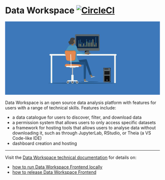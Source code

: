 <!-- --8<-- [start:intro] -->
# Data Workspace [![CircleCI](https://circleci.com/gh/uktrade/data-workspace-frontend.svg?style=svg)](https://circleci.com/gh/uktrade/data-workspace-frontend)

![Data Workspace image](/docs/assets/dw-readme-front-page.png)

  Data Workspace is an open source data analysis platform with features for users with a range of technical skills. Features include:

  - a data catalogue for users to discover, filter, and download data
  - a permission system that allows users to only access specific datasets
  - a framework for hosting tools that allows users to analyse data without downloading it, such as through JupyterLab, RStudio, or Theia (a VS Code-like IDE)
  - dashboard creation and hosting

---

Visit the [Data Workspace technical documentation](https://data-workspace.docs.trade.gov.uk/) for details on:

- [how to run Data Workspace Frontend locally](https://data-workspace.docs.trade.gov.uk/development/)
- [how to release Data Workspace Frontend](https://data-workspace.docs.trade.gov.uk/deployment/frontend/)
